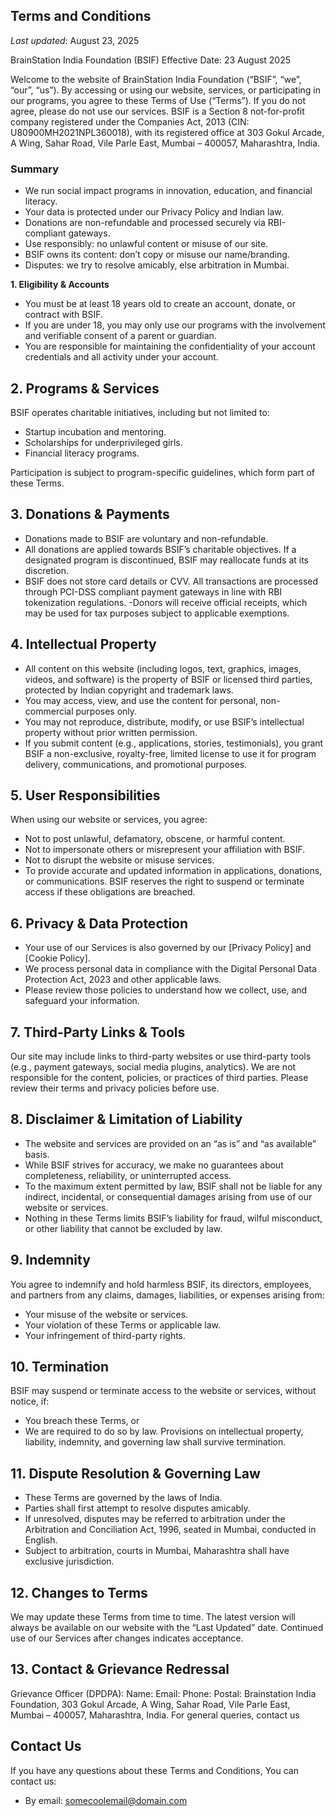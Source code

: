 ## Terms and Conditions

_Last updated_: August 23, 2025

BrainStation India Foundation (BSIF)
Effective Date: 23 August 2025

Welcome to the website of BrainStation India Foundation (“BSIF”, “we”, “our”, “us”). By accessing or using our website, services, or participating in our programs, you agree to these Terms of Use (“Terms”). If you do not agree, please do not use our services.
BSIF is a Section 8 not-for-profit company registered under the Companies Act, 2013 (CIN: U80900MH2021NPL360018), with its registered office at 303 Gokul Arcade, A Wing, Sahar Road, Vile Parle East, Mumbai – 400057, Maharashtra, India.

### Summary

- We run social impact programs in innovation, education, and financial literacy.
- Your data is protected under our Privacy Policy and Indian law.
- Donations are non-refundable and processed securely via RBI-compliant gateways.
- Use responsibly: no unlawful content or misuse of our site.
- BSIF owns its content: don’t copy or misuse our name/branding.
- Disputes: we try to resolve amicably, else arbitration in Mumbai.


**1. Eligibility & Accounts**

- You must be at least 18 years old to create an account, donate, or contract with BSIF.
- If you are under 18, you may only use our programs with the involvement and verifiable consent of a parent or guardian.
- You are responsible for maintaining the confidentiality of your account credentials and all activity under your account.

## 2. Programs & Services

BSIF operates charitable initiatives, including but not limited to:
- Startup incubation and mentoring.
- Scholarships for underprivileged girls.
- Financial literacy programs.

Participation is subject to program-specific guidelines, which form part of these Terms.

## 3. Donations & Payments 

- Donations made to BSIF are voluntary and non-refundable.
- All donations are applied towards BSIF’s charitable objectives. If a designated program is discontinued, BSIF may reallocate funds at its discretion.
- BSIF does not store card details or CVV. All transactions are processed through PCI-DSS compliant payment gateways in line with RBI tokenization regulations.
-Donors will receive official receipts, which may be used for tax purposes subject to applicable exemptions.


## 4. Intellectual Property

- All content on this website (including logos, text, graphics, images, videos, and software) is the property of BSIF or licensed third parties, protected by Indian copyright and trademark laws.
- You may access, view, and use the content for personal, non-commercial purposes only.
- You may not reproduce, distribute, modify, or use BSIF’s intellectual property without prior written permission.
- If you submit content (e.g., applications, stories, testimonials), you grant BSIF a non-exclusive, royalty-free, limited license to use it for program delivery, communications, and promotional purposes.


## 5. User Responsibilities

When using our website or services, you agree:
-	Not to post unlawful, defamatory, obscene, or harmful content.
-	Not to impersonate others or misrepresent your affiliation with BSIF.
-	Not to disrupt the website or misuse services.
-	To provide accurate and updated information in applications, donations, or communications.
BSIF reserves the right to suspend or terminate access if these obligations are breached.


## 6. Privacy & Data Protection
-	Your use of our Services is also governed by our [Privacy Policy] and [Cookie Policy].
-	We process personal data in compliance with the Digital Personal Data Protection Act, 2023 and other applicable laws.
-	Please review those policies to understand how we collect, use, and safeguard your information.

## 7. Third-Party Links & Tools
Our site may include links to third-party websites or use third-party tools (e.g., payment gateways, social media plugins, analytics). We are not responsible for the content, policies, or practices of third parties. Please review their terms and privacy policies before use.

## 8. Disclaimer & Limitation of Liability
-	The website and services are provided on an “as is” and “as available” basis.
-	While BSIF strives for accuracy, we make no guarantees about completeness, reliability, or uninterrupted access.
-	To the maximum extent permitted by law, BSIF shall not be liable for any indirect, incidental, or consequential damages arising from use of our website or services.
-	Nothing in these Terms limits BSIF’s liability for fraud, wilful misconduct, or other liability that cannot be excluded by law.

## 9. Indemnity
You agree to indemnify and hold harmless BSIF, its directors, employees, and partners from any claims, damages, liabilities, or expenses arising from:
-	Your misuse of the website or services.
-	Your violation of these Terms or applicable law.
-	Your infringement of third-party rights.

## 10. Termination
BSIF may suspend or terminate access to the website or services, without notice, if:
-	You breach these Terms, or
-	We are required to do so by law.
Provisions on intellectual property, liability, indemnity, and governing law shall survive termination.

## 11. Dispute Resolution & Governing Law
-	These Terms are governed by the laws of India.
-	Parties shall first attempt to resolve disputes amicably.
-	If unresolved, disputes may be referred to arbitration under the Arbitration and Conciliation Act, 1996, seated in Mumbai, conducted in English.
-	Subject to arbitration, courts in Mumbai, Maharashtra shall have exclusive jurisdiction.

## 12. Changes to Terms
We may update these Terms from time to time. The latest version will always be available on our website with the “Last Updated” date. Continued use of our Services after changes indicates acceptance.

## 13. Contact & Grievance Redressal
Grievance Officer (DPDPA):
Name:
Email:
Phone:
Postal: Brainstation India Foundation, 303 Gokul Arcade, A Wing, Sahar Road, Vile Parle East, Mumbai – 400057, Maharashtra, India.
For general queries, contact us 


## Contact Us

If you have any questions about these Terms and Conditions, You can contact us:

- By email: [somecoolemail@domain.com](mailto:somecoolemail@domain.com)
